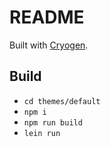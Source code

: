 # README

Built with [Cryogen][].

## Build

- `cd themes/default`
- `npm i`
- `npm run build`
- `lein run`






[Cryogen]: http://cryogenweb.org/index.html
